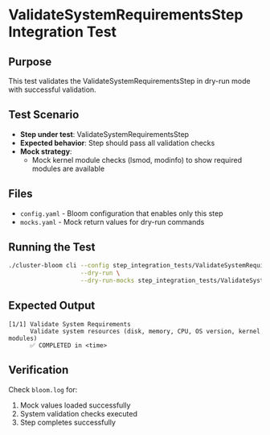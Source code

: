 # ValidateSystemRequirementsStep Integration Test

## Purpose
This test validates the ValidateSystemRequirementsStep in dry-run mode with successful validation.

## Test Scenario
- **Step under test**: ValidateSystemRequirementsStep
- **Expected behavior**: Step should pass all validation checks
- **Mock strategy**:
  - Mock kernel module checks (lsmod, modinfo) to show required modules are available

## Files
- `config.yaml` - Bloom configuration that enables only this step
- `mocks.yaml` - Mock return values for dry-run commands

## Running the Test

```bash
./cluster-bloom cli --config step_integration_tests/ValidateSystemRequirementsStep/config.yaml \
                    --dry-run \
                    --dry-run-mocks step_integration_tests/ValidateSystemRequirementsStep/mocks.yaml
```

## Expected Output
```
[1/1] Validate System Requirements
      Validate system resources (disk, memory, CPU, OS version, kernel modules)
      ✅ COMPLETED in <time>
```

## Verification
Check `bloom.log` for:
1. Mock values loaded successfully
2. System validation checks executed
3. Step completes successfully
